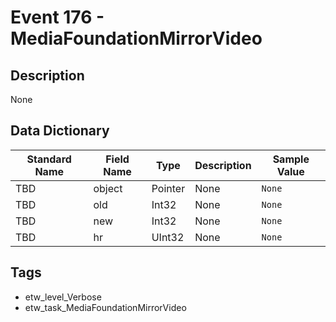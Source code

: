 # Event 176 - MediaFoundationMirrorVideo

## Description
None

## Data Dictionary
|Standard Name|Field Name|Type|Description|Sample Value|
|---|---|---|---|---|
|TBD|object|Pointer|None|`None`|
|TBD|old|Int32|None|`None`|
|TBD|new|Int32|None|`None`|
|TBD|hr|UInt32|None|`None`|

## Tags
* etw_level_Verbose
* etw_task_MediaFoundationMirrorVideo